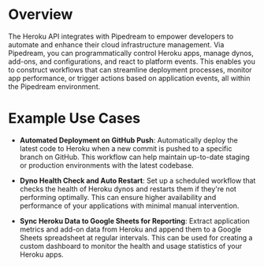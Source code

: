 # Overview

The Heroku API integrates with Pipedream to empower developers to automate and enhance their cloud infrastructure management. Via Pipedream, you can programmatically control Heroku apps, manage dynos, add-ons, and configurations, and react to platform events. This enables you to construct workflows that can streamline deployment processes, monitor app performance, or trigger actions based on application events, all within the Pipedream environment.

# Example Use Cases

- **Automated Deployment on GitHub Push**: Automatically deploy the latest code to Heroku when a new commit is pushed to a specific branch on GitHub. This workflow can help maintain up-to-date staging or production environments with the latest codebase.

- **Dyno Health Check and Auto Restart**: Set up a scheduled workflow that checks the health of Heroku dynos and restarts them if they're not performing optimally. This can ensure higher availability and performance of your applications with minimal manual intervention.

- **Sync Heroku Data to Google Sheets for Reporting**: Extract application metrics and add-on data from Heroku and append them to a Google Sheets spreadsheet at regular intervals. This can be used for creating a custom dashboard to monitor the health and usage statistics of your Heroku apps.
